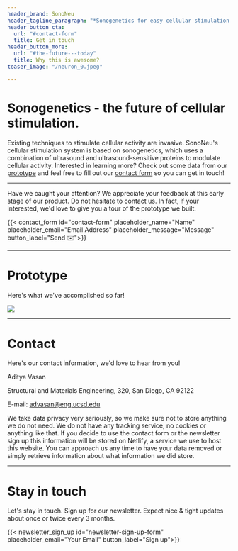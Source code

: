 ```yaml
---
header_brand: SonoNeu
header_tagline_paragraph: "*Sonogenetics for easy cellular stimulation.*"
header_button_cta:
  url: "#contact-form"
  title: Get in touch
header_button_more:
  url: "#the-future---today"
  title: Why this is awesome?
teaser_image: "/neuron_0.jpeg"

---
```

# Sonogenetics - the future of cellular stimulation.

Existing techniques to stimulate cellular activity are invasive. SonoNeu's cellular stimulation system is based on sonogenetics, which uses a combination of ultrasound and ultrasound-sensitive proteins to modulate cellular activity. Interested in learning more? Check out some data from our [prototype](#prototype) and feel free to fill out our [contact form](#contact-form) so you can get in touch!

***

Have we caught your attention? We appreciate your feedback at this early stage of our product. Do not hesitate to contact us. In fact, if your interested, we'd love to give you a tour of the prototype we built.

{{< contact_form id="contact-form" placeholder_name="Name" placeholder_email="Email Address" placeholder_message="Message" button_label="Send ✉️">}}

***

# Prototype

Here's what we've accomplished so far!

![](/headmounted_website.png)

***

# Contact

Here's our contact information, we'd love to hear from you!

Aditya Vasan

Structural and Materials Engineering, 320, San Diego, CA 92122

E-mail: advasan@eng.ucsd.edu

We take data privacy very seriously, so we make sure not to store anything we do not need. We do not have any tracking service, no cookies or anything like that. If you decide to use the contact form or the newsletter sign up this information will be stored on Netlify, a service we use to host this website. You can approach us any time to have your data removed or simply retrieve information about what information we did store.

***

# Stay in touch

Let's stay in touch. Sign up for our newsletter. Expect nice & tight updates about once or twice every 3 months.

{{< newsletter_sign_up id="newsletter-sign-up-form" placeholder_email="Your Email" button_label="Sign up">}}